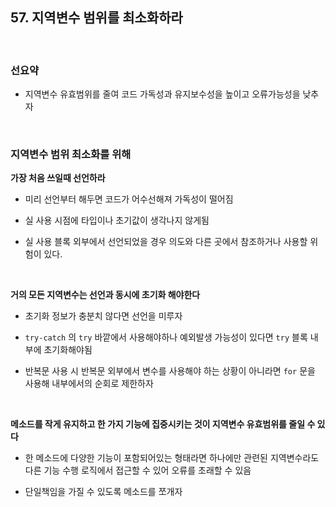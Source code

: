 

## 57. 지역변수 범위를 최소화하라

<br>


### 선요약

- 지역변수 유효범위를 줄여 코드 가독성과 유지보수성을 높이고 오류가능성을 낮추자

<br>


### 지역변수 범위 최소화를 위해

**가장 처음 쓰일때 선언하라**

- 미리 선언부터 해두면 코드가 어수선해져 가독성이 떨어짐

- 실 사용 시점에 타입이나 초기값이 생각나지 않게됨

- 실 사용 블록 외부에서 선언되었을 경우 의도와 다른 곳에서 참조하거나 사용할 위험이 있다.

<br>

**거의 모든 지역변수는 선언과 동시에 초기화 해야한다**

- 초기화 정보가 충분치 않다면 선언을 미루자

- `try-catch` 의 `try` 바깥에서 사용해야하나 예외발생 가능성이 있다면 `try` 블록 내부에 초기화해야됨

- 반복문 사용 시 반복문 외부에서 변수를 사용해야 하는 상황이 아니라면 `for` 문을 사용해 내부에서의 순회로 제한하자


<br>

**메소드를 작게 유지하고 한 가지 기능에 집중시키는 것이 지역변수 유효범위를 줄일 수 있다**

- 한 메소드에 다양한 기능이 포함되어있는 형태라면 하나에만 관련된 지역변수라도 다른 기능 수행 로직에서 접근할 수 있어 오류를 초래할 수 있음

- 단일책임을 가질 수 있도록 메소드를 쪼개자


